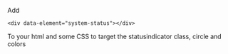 Add
```
<div data-element="system-status"></div>
```
To your html and some CSS to target the statusindicator class, circle and colors
